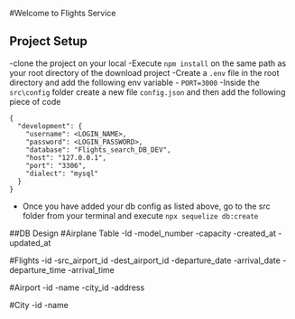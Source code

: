 #Welcome to Flights Service

## Project Setup

-clone the project on your local
-Execute `npm install` on the same path as your root directory of the download project
-Create a `.env` file in the root directory and add the following env variable - `PORT=3000`
-Inside the `src\config` folder create a new file `config.json` and then add the following piece of code

```
{
  "development": {
    "username": <LOGIN_NAME>,
    "password": <LOGIN_PASSWORD>,
    "database": "Flights_search_DB_DEV",
    "host": "127.0.0.1",
    "port": "3306",
    "dialect": "mysql"
  }
}
```

- Once you have added your db config as listed above, go to the src folder from your terminal and execute `npx sequelize db:create`

##DB Design
#Airplane Table
-Id
-model_number
-capacity
-created_at
-updated_at

#Flights
-id
-src_airport_id
-dest_airport_id
-departure_date
-arrival_date
-departure_time
-arrival_time

#Airport
-id
-name
-city_id
-address

#City
-id
-name
